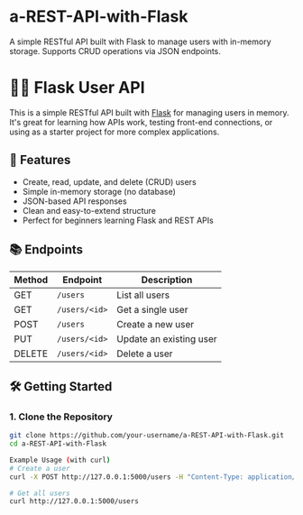 # a-REST-API-with-Flask
A simple RESTful API built with Flask to manage users with in-memory storage. Supports CRUD operations via JSON endpoints.

# 🧑‍💻 Flask User API

This is a simple RESTful API built with [Flask](https://flask.palletsprojects.com/) for managing users in memory. It's great for learning how APIs work, testing front-end connections, or using as a starter project for more complex applications.

## 🚀 Features

- Create, read, update, and delete (CRUD) users
- Simple in-memory storage (no database)
- JSON-based API responses
- Clean and easy-to-extend structure
- Perfect for beginners learning Flask and REST APIs

## 📚 Endpoints

| Method | Endpoint            | Description              |
|--------|---------------------|--------------------------|
| GET    | `/users`            | List all users           |
| GET    | `/users/<id>`       | Get a single user        |
| POST   | `/users`            | Create a new user        |
| PUT    | `/users/<id>`       | Update an existing user  |
| DELETE | `/users/<id>`       | Delete a user            |

## 🛠️ Getting Started

### 1. Clone the Repository

```bash
git clone https://github.com/your-username/a-REST-API-with-Flask.git
cd a-REST-API-with-Flask

Example Usage (with curl)
# Create a user
curl -X POST http://127.0.0.1:5000/users -H "Content-Type: application/json" -d "{\"name\":\"Alice\",\"email\":\"alice@example.com\"}"

# Get all users
curl http://127.0.0.1:5000/users
